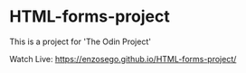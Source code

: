 # HTML-forms-project

This is a project for 'The Odin Project'

Watch Live: https://enzosego.github.io/HTML-forms-project/
